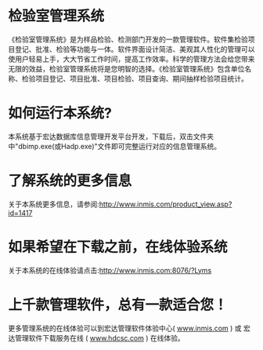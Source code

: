 # 检验室管理系统

《检验室管理系统》是为样品检验、检测部门开发的一款管理软件。软件集检验项目登记、批准、检验等功能与一体。软件界面设计简洁、美观其人性化的管理可以使用户轻易上手，大大节省工作时间，提高工作效率。科学的管理方法会给您带来无限的效益，检验室管理系统将是您明智的选择。《检验室管理系统》包含单位名称、检验项目登记、项目批准、项目检验、项目查询、期间抽样检验项目统计。 

# 如何运行本系统?

本系统基于宏达数据库信息管理开发平台开发，下载后，双击文件夹中"dbimp.exe(或Hadp.exe)"文件即可完整运行对应的信息管理系统。

# 了解系统的更多信息

关于本系统更多信息，请参阅:http://www.inmis.com/product_view.asp?id=1417

# 如果希望在下载之前，在线体验系统

关于本系统的在线体验请点击:http://www.inmis.com:8076/?Lyms

# 上千款管理软件，总有一款适合您！

更多管理系统的在线体验可以到宏达管理软件体验中心( www.inmis.com ) 或 宏达管理软件下载服务在线 ( www.hdcsc.com ) 在线体验。

